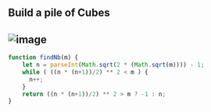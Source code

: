 ## Build a pile of Cubes
![image](https://user-images.githubusercontent.com/99033220/185833595-fd1d608a-1dbd-4c49-9517-66d8adde8972.png)
---
```JavaScript
function findNb(m) {
    let n = parseInt(Math.sqrt(2 * (Math.sqrt(m)))) - 1;
    while ( ((n * (n+1))/2) ** 2 < m ) {
      n++;
    }
    return ((n * (n+1))/2) ** 2 > m ? -1 : n;
}
```

